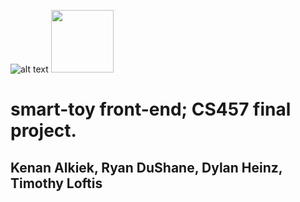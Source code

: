 ![alt text](https://cdn.pixabay.com/photo/2017/06/09/15/56/car-2387235_960_720.png)
<img src="https://cdn.pixabay.com/photo/2017/06/09/15/56/car-2387235_960_720.png" style=" width: 100px;" />
# smart-toy front-end; CS457 final project.
## Kenan Alkiek, Ryan DuShane, Dylan Heinz, Timothy Loftis
